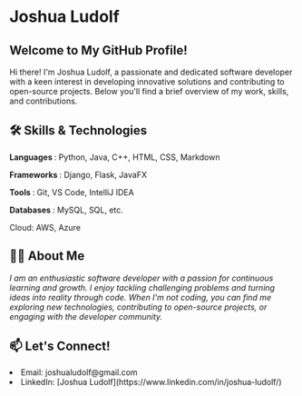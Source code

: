 <!---
Joshua-Ludolf/Joshua-Ludolf is a ✨ special ✨ repository because its `README.md` (this file) appears on your GitHub profile.
You can click the Preview link to take a look at your changes.
--->
# Joshua Ludolf
## Welcome to My GitHub Profile!
Hi there! I'm Joshua Ludolf, a passionate and dedicated software developer with a keen interest in developing innovative solutions and contributing to open-source projects. Below you'll find a brief overview of my work, skills, and contributions.

## 🛠 Skills & Technologies
<b> Languages </b>: Python, Java, C++, HTML, CSS, Markdown

<b> Frameworks </b>: Django, Flask, JavaFX

<b> Tools </b>: Git, VS Code, IntelliJ IDEA

<b> Databases </b>: MySQL, SQL, etc.

Cloud: AWS, Azure

## 👨‍💻 About Me
<i> I am an enthusiastic software developer with a passion for continuous learning and growth. I enjoy tackling challenging problems and turning ideas into reality through code. When I'm not coding, you can find me exploring new technologies, contributing to open-source projects, or engaging with the developer community. </i>

## 📫 Let's Connect!
<li>
Email: joshualudolf@gmail.com
</li>
<li>
LinkedIn: [Joshua Ludolf](https://www.linkedin.com/in/joshua-ludolf/)
</li>

